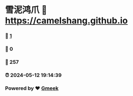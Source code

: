 # 雪泥鸿爪 :link: https://camelshang.github.io 
### :page_facing_up: [1](https://camelshang.github.io/tag.html) 
### :speech_balloon: 0 
### :hibiscus: 257 
### :alarm_clock: 2024-05-12 19:14:39 
### Powered by :heart: [Gmeek](https://github.com/Meekdai/Gmeek)

